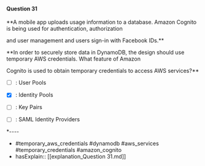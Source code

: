 #### Question  31

**A mobile app uploads usage information to a database. Amazon Cognito is being used for authentication, authorization

and user management and users sign-in with Facebook IDs.**

**In order to securely store data in DynamoDB, the design should use temporary AWS credentials. What feature of Amazon

Cognito is used to obtain temporary credentials to access AWS services?**

- [ ] :  User Pools

- [x] :  Identity Pools

- [ ] :  Key Pairs

- [ ] :  SAML Identity Providers

*----

- #temporary_aws_credentials #dynamodb #aws_services #temporary_credentials #amazon_cognito
- hasExplain:: [[explanation_Question  31.md]]
